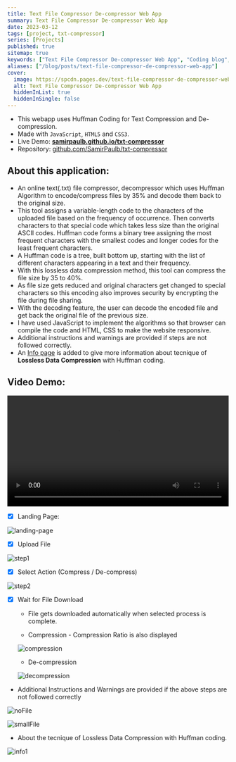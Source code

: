 ```yaml
---
title: Text File Compressor De-compressor Web App
summary: Text File Compressor De-compressor Web App
date: 2023-03-12
tags: [project, txt-compressor]
series: [Projects]
published: true
sitemap: true
keywords: ["Text File Compressor De-compressor Web App", "Coding blog", "Computer Science"]
aliases: ["/blog/posts/text-file-compressor-de-compressor-web-app"]
cover:
  image: https://spcdn.pages.dev/text-file-compressor-de-compressor-web-app.webp
  alt: Text File Compressor De-compressor Web App
  hiddenInList: true
  hiddenInSingle: false
---
```

  

- This webapp uses Huffman Coding for Text Compression and De-compression.
- Made with ```JavaScript```, ```HTML5``` and ```CSS3```.
- Live Demo: [**samirpaulb.github.io/txt-compressor**](https://samirpaulb.github.io/txt-compressor/)
- Repository: [github.com/SamirPaulb/txt-compressor](https://github.com/SamirPaulb/txt-compressor)


## About this application:

* An online text(.txt) file compressor, decompressor which uses Huffman Algorithm to encode/compress files by 35% and decode them back to the original size. 
* This tool assigns a variable-length code to the characters of the uploaded file based on the frequency of occurrence. Then converts characters to that special code which takes less size than the original ASCII codes. Huffman code forms a binary tree assigning the most frequent characters with the smallest codes and longer codes for the least frequent characters. 
* A Huffman code is a tree, built bottom up, starting with the list of different characters appearing in a text and their frequency. 
* With this lossless data compression method, this tool can compress the file size by 35 to 40%. 
* As file size gets reduced and original characters get changed to special characters so this encoding also improves security by encrypting the file during file sharing. 
* With the decoding feature, the user can decode the encoded file and get back the original file of the previous size. 
* I have used JavaScript to implement the algorithms so that browser can compile the code and HTML, CSS to make the website responsive. 
* Additional instructions and warnings are provided if steps are not followed correctly. 
* An [Info page](https://samirpaulb.github.io/txt-compressor/info.html) is added to give more information about tecnique of **Lossless Data Compression** with Huffman coding.




## Video Demo: 

<script defer loading="lazy" src="https://cdn.jsdelivr.net/npm/jquery@3.7.1/dist/jquery.min.js"></script>
<div>
<video width="100%" id="video" controls>
<source loading="lazy" src="https://user-images.githubusercontent.com/77569653/172716965-50560f4a-2acf-4013-ae87-8b474b2a09e3.mp4" type="video/mp4">
Your browser does not support the video tag.
</video>
</div>
<script type="text/javascript">
$( document ).ready(function() {
$('#videoUrl').on('change', function(e) {
  var video = $('#video');
  video.children('source').attr('src', $(this).val());
  video[0].load();
  video[0].play();
});
});
</script>



- [x] Landing Page:

![landing-page](https://spcdn.pages.dev/assets/img/text-file-compressor-de-compressor-web-app-landing-page.png) 

- [x] Upload File

![step1](https://spcdn.pages.dev/assets/img/text-file-compressor-de-compressor-web-app-step1.png) 


- [x] Select Action (Compress / De-compress)

![step2](https://spcdn.pages.dev/assets/img/text-file-compressor-de-compressor-web-app-step2.png) 


- [x] Wait for File Download
    * File gets downloaded automatically when selected process is complete.

    * Compression - Compression Ratio is also displayed 

    ![compression](https://spcdn.pages.dev/assets/img/text-file-compressor-de-compressor-web-app-step3.png)
    
    * De-compression

    ![decompression](https://spcdn.pages.dev/assets/img/text-file-compressor-de-compressor-web-app-decompression.png)

- Additional Instructions and Warnings are provided if the above steps are not followed correctly

![noFile](https://spcdn.pages.dev/assets/img/text-file-compressor-de-compressor-web-app-nofile.png) 

![smallFile](https://spcdn.pages.dev/assets/img/text-file-compressor-de-compressor-web-app-verysmallfile.png)



- About the tecnique of Lossless Data Compression with Huffman coding.

![info1](https://spcdn.pages.dev/assets/img/text-file-compressor-de-compressor-web-app-info.jpeg) 
